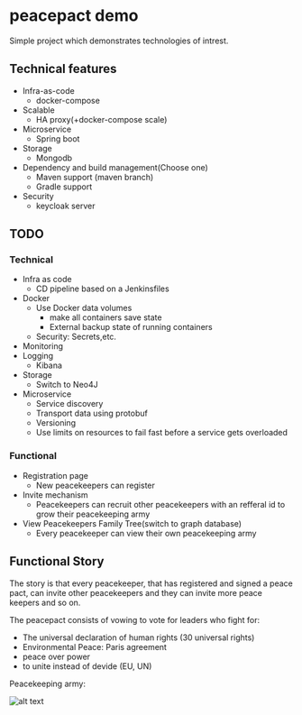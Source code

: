 # peacepact demo
Simple project which demonstrates technologies of intrest.
## Technical features
* Infra-as-code
  * docker-compose
* Scalable
  * HA proxy(+docker-compose scale)
* Microservice
  * Spring boot
* Storage
  * Mongodb
* Dependency and build management(Choose one)
  * Maven support (maven branch)
  * Gradle support
* Security
  * keycloak server
## TODO

### Technical
* Infra as code
  * CD pipeline based on a Jenkinsfiles
* Docker
  * Use Docker data volumes
    * make all containers save state
    * External backup state of running containers
  * Security: Secrets,etc.
* Monitoring
* Logging
  * Kibana
* Storage
  * Switch to Neo4J
* Microservice
  * Service discovery
  * Transport data using protobuf
  * Versioning
  * Use limits on resources to fail fast before a service gets overloaded

### Functional
* Registration page
  * New peacekeepers can register
* Invite mechanism
  * Peacekeepers can recruit other peacekeepers with an refferal id to grow their peacekeeping army
* View Peacekeepers Family Tree(switch to graph database)
  * Every peacekeeper can view their own peacekeeping army

## Functional Story
The story is that every peacekeeper, that has registered and signed a peace pact, can invite other peacekeepers and they can invite more peace keepers and so on.

The peacepact consists of vowing to vote for leaders who fight for:
- The universal declaration of human rights (30 universal rights)
- Environmental Peace: Paris agreement
- peace over power
- to unite instead of devide (EU, UN)

Peacekeeping army:

![alt text](http://www.mlmblogpost.com/wp-content/uploads/Is-This-A-Pyramid.jpg "Army of peacekeepers")



